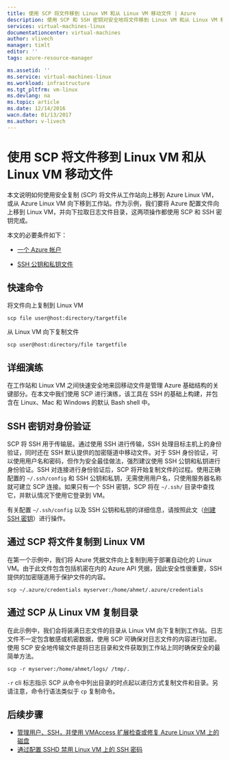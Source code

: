 ```yaml
---
title: 使用 SCP 将文件移到 Linux VM 和从 Linux VM 移动文件 | Azure
description: 使用 SCP 和 SSH 密钥对安全地将文件移到 Linux VM 和从 Linux VM 移动文件。
services: virtual-machines-linux
documentationcenter: virtual-machines
author: vlivech
manager: timlt
editor: ''
tags: azure-resource-manager

ms.assetid: ''
ms.service: virtual-machines-linux
ms.workload: infrastructure
ms.tgt_pltfrm: vm-linux
ms.devlang: na
ms.topic: article
ms.date: 12/14/2016
wacn.date: 01/13/2017
ms.author: v-livech
---
```


# 使用 SCP 将文件移到 Linux VM 和从 Linux VM 移动文件

本文说明如何使用安全复制 (SCP) 将文件从工作站向上移到 Azure Linux VM，或从 Azure Linux VM 向下移到工作站。作为示例，我们要将 Azure 配置文件向上移到 Linux VM，并向下拉取日志文件目录，这两项操作都使用 SCP 和 SSH 密钥完成。

本文的必要条件如下：

- [一个 Azure 帐户](https://www.azure.cn/pricing/1rmb-trial/)

- [SSH 公钥和私钥文件](./virtual-machines-linux-mac-create-ssh-keys.md)

## 快速命令

将文件向上复制到 Linux VM

```
scp file user@host:directory/targetfile
```

从 Linux VM 向下复制文件

```
scp user@host:directory/file targetfile
```

## 详细演练

在工作站和 Linux VM 之间快速安全地来回移动文件是管理 Azure 基础结构的关键部分。在本文中我们使用 SCP 进行演练，该工具在 SSH 的基础上构建，并包含在 Linux、Mac 和 Windows 的默认 Bash shell 中。

## SSH 密钥对身份验证

SCP 将 SSH 用于传输层。通过使用 SSH 进行传输，SSH 处理目标主机上的身份验证，同时还在 SSH 默认提供的加密隧道中移动文件。对于 SSH 身份验证，可以使用用户名和密码，但作为安全最佳做法，强烈建议使用 SSH 公钥和私钥进行身份验证。SSH 对连接进行身份验证后，SCP 将开始复制文件的过程。使用正确配置的 `~/.ssh/config` 和 SSH 公钥和私钥，无需使用用户名，只使用服务器名称就可建立 SCP 连接。如果只有一个 SSH 密钥，SCP 将在 `~/.ssh/` 目录中查找它，并默认情况下使用它登录到 VM。

有关配置 `~/.ssh/config` 以及 SSH 公钥和私钥的详细信息，请按照此文（[创建 SSH 密钥](./virtual-machines-linux-mac-create-ssh-keys.md)）进行操作。

## 通过 SCP 将文件复制到 Linux VM

在第一个示例中，我们将 Azure 凭据文件向上复制到用于部署自动化的 Linux VM。由于此文件包含包括机密在内的 Azure API 凭据，因此安全性很重要，SSH 提供的加密隧道用于保护文件的内容。

```
scp ~/.azure/credentials myserver:/home/ahmet/.azure/credentials
```

## 通过 SCP 从 Linux VM 复制目录

在此示例中，我们会将装满日志文件的目录从 Linux VM 向下复制到工作站。日志文件不一定包含敏感或机密数据，使用 SCP 可确保对日志文件的内容进行加密。使用 SCP 安全地传输文件是将日志目录和文件获取到工作站上同时确保安全的最简单方法。

```
scp -r myserver:/home/ahmet/logs/ /tmp/.
```

`-r` cli 标志指示 SCP 从命令中列出目录的时点起以递归方式复制文件和目录。另请注意，命令行语法类似于 `cp` 复制命令。

## 后续步骤

* [管理用户、SSH，并使用 VMAccess 扩展检查或修复 Azure Linux VM 上的磁盘](./virtual-machines-linux-using-vmaccess-extension.md)
* [通过配置 SSHD 禁用 Linux VM 上的 SSH 密码](./virtual-machines-linux-mac-disable-ssh-password-usage.md)

<!---HONumber=Mooncake_0109_2017-->